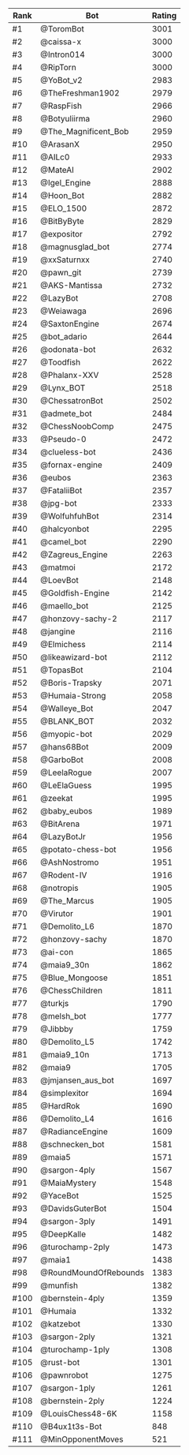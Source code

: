 Rank|Bot|Rating
---|---|---
#1|@ToromBot|3001
#2|@caissa-x|3000
#3|@Intron014|3000
#4|@RipTorn|3000
#5|@YoBot_v2|2983
#6|@TheFreshman1902|2979
#7|@RaspFish|2966
#8|@Botyuliirma|2960
#9|@The_Magnificent_Bob|2959
#10|@ArasanX|2950
#11|@AILc0|2933
#12|@MateAI|2902
#13|@Igel_Engine|2888
#14|@Hoon_Bot|2882
#15|@ELO_1500|2872
#16|@BitByByte|2829
#17|@expositor|2792
#18|@magnusglad_bot|2774
#19|@xxSaturnxx|2740
#20|@pawn_git|2739
#21|@AKS-Mantissa|2732
#22|@LazyBot|2708
#23|@Weiawaga|2696
#24|@SaxtonEngine|2674
#25|@bot_adario|2644
#26|@odonata-bot|2632
#27|@Toodfish|2622
#28|@Phalanx-XXV|2528
#29|@Lynx_BOT|2518
#30|@ChessatronBot|2502
#31|@admete_bot|2484
#32|@ChessNoobComp|2475
#33|@Pseudo-0|2472
#34|@clueless-bot|2436
#35|@fornax-engine|2409
#36|@eubos|2363
#37|@FataliiBot|2357
#38|@jpg-bot|2333
#39|@WolfuhfuhBot|2314
#40|@halcyonbot|2295
#41|@camel_bot|2290
#42|@Zagreus_Engine|2263
#43|@matmoi|2172
#44|@LoevBot|2148
#45|@Goldfish-Engine|2142
#46|@maello_bot|2125
#47|@honzovy-sachy-2|2117
#48|@jangine|2116
#49|@Elmichess|2114
#50|@likeawizard-bot|2112
#51|@TopasBot|2104
#52|@Boris-Trapsky|2071
#53|@Humaia-Strong|2058
#54|@Walleye_Bot|2047
#55|@BLANK_BOT|2032
#56|@myopic-bot|2029
#57|@hans68Bot|2009
#58|@GarboBot|2008
#59|@LeelaRogue|2007
#60|@LeElaGuess|1995
#61|@zeekat|1995
#62|@baby_eubos|1989
#63|@BitArena|1971
#64|@LazyBotJr|1956
#65|@potato-chess-bot|1956
#66|@AshNostromo|1951
#67|@Rodent-IV|1916
#68|@notropis|1905
#69|@The_Marcus|1905
#70|@Virutor|1901
#71|@Demolito_L6|1870
#72|@honzovy-sachy|1870
#73|@ai-con|1865
#74|@maia9_30n|1862
#75|@Blue_Mongoose|1851
#76|@ChessChildren|1811
#77|@turkjs|1790
#78|@melsh_bot|1777
#79|@Jibbby|1759
#80|@Demolito_L5|1742
#81|@maia9_10n|1713
#82|@maia9|1705
#83|@jmjansen_aus_bot|1697
#84|@simplexitor|1694
#85|@HardRok|1690
#86|@Demolito_L4|1616
#87|@RadianceEngine|1609
#88|@schnecken_bot|1581
#89|@maia5|1571
#90|@sargon-4ply|1567
#91|@MaiaMystery|1548
#92|@YaceBot|1525
#93|@DavidsGuterBot|1504
#94|@sargon-3ply|1491
#95|@DeepKalle|1482
#96|@turochamp-2ply|1473
#97|@maia1|1438
#98|@RoundMoundOfRebounds|1383
#99|@munfish|1382
#100|@bernstein-4ply|1359
#101|@Humaia|1332
#102|@katzebot|1330
#103|@sargon-2ply|1321
#104|@turochamp-1ply|1308
#105|@rust-bot|1301
#106|@pawnrobot|1275
#107|@sargon-1ply|1261
#108|@bernstein-2ply|1224
#109|@LouisChess48-6K|1158
#110|@B4ux1t3s-Bot|848
#111|@MinOpponentMoves|521
